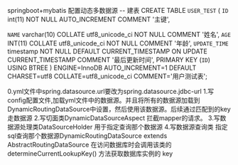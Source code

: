 springboot+mybatis 配置动态多数据源
-- 建表
CREATE TABLE `USER_TEST` (
  `ID` int(11) NOT NULL AUTO_INCREMENT COMMENT '主键',
 
  `NAME` varchar(10) COLLATE utf8_unicode_ci NOT NULL COMMENT '姓名',
  `AGE` INT(11) COLLATE utf8_unicode_ci NOT NULL COMMENT '年龄',
  `UPDATE_TIME` timestamp NOT NULL DEFAULT CURRENT_TIMESTAMP ON UPDATE CURRENT_TIMESTAMP COMMENT '最后更新时间',
  PRIMARY KEY (`ID`) USING BTREE
) ENGINE=InnoDB AUTO_INCREMENT=1 DEFAULT CHARSET=utf8 COLLATE=utf8_unicode_ci COMMENT='用户测试表';

0.yml文件中spring.datasource.url要改为spring.datasource.jdbc-url
1.写config配置文件,加载yml文件中的数据源。并且将所有的数据源加载到DynamicRoutingDataSource中设置，然后使用该数据源。后续通过匹配到的key走数据源
2.写切面类DynamicDataSourceAspect 拦截mapper的请求。
3.写数据源处理类DataSourceHolder 用于指定查询那个数据源
4.写数据源查询类 指定sql查询那个数据源DynamicRoutingDataSource extends AbstractRoutingDataSource 在访问数据库时会调用该类的 determineCurrentLookupKey() 方法获取数据库实例的 key
